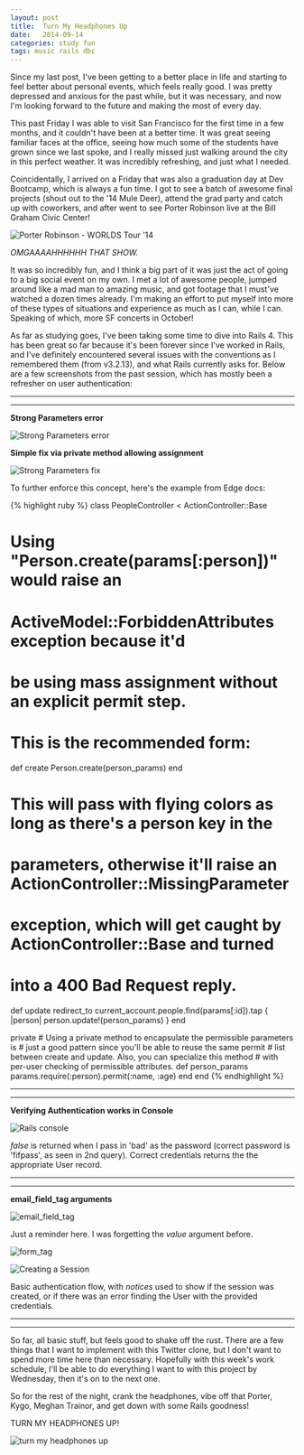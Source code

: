 ```yaml
---
layout: post
title:  Turn My Headphones Up
date:   2014-09-14
categories: study fun
tags: music rails dbc
---
```


Since my last post, I've been getting to a better place in life and starting to feel better about personal events, which feels really good. I was pretty depressed and anxious for the past while, but it was necessary, and now I'm looking forward to the future and making the most of every day.

This past Friday I was able to visit San Francisco for the first time in a few months, and it couldn't have been at a better time. It was great seeing familiar faces at the office, seeing how much some of the students have grown since we last spoke, and I really missed just walking around the city in this perfect weather. It was incredibly refreshing, and just what I needed.

Coincidentally, I arrived on a Friday that was also a graduation day at Dev Bootcamp, which is always a fun time. I got to see a batch of awesome final projects (shout out to the '14 Mule Deer), attend the grad party and catch up with coworkers, and after went to see Porter Robinson live at the Bill Graham Civic Center!

![Porter Robinson - WORLDS Tour '14][porter rob]

*OMGAAAAHHHHHH THAT SHOW.*

It was so incredibly fun, and I think a big part of it was just the act of going to a big social event on my own. I met a lot of awesome people, jumped around like a mad man to amazing music, and got footage that I must've watched a dozen times already. I'm making an effort to put myself into more of these types of situations and experience as much as I can, while I can. Speaking of which, more SF concerts in October!

As far as studying goes, I've been taking some time to dive into Rails 4. This has been great so far because it's been forever since I've worked in Rails, and I've definitely encountered several issues with the conventions as I remembered them (from v3.2.13), and what Rails currently asks for. Below are a few screenshots from the past session, which has mostly been a refresher on user authentication:

- - -
- - -

**Strong Parameters error**

![Strong Parameters error][strong params error]

**Simple fix via private method allowing assignment**

![Strong Parameters fix][strong params fix]

To further enforce this concept, here's the example from Edge docs:

{% highlight ruby %}
class PeopleController < ActionController::Base
  # Using "Person.create(params[:person])" would raise an
  # ActiveModel::ForbiddenAttributes exception because it'd
  # be using mass assignment without an explicit permit step.
  # This is the recommended form:
  def create
    Person.create(person_params)
  end

  # This will pass with flying colors as long as there's a person key in the
  # parameters, otherwise it'll raise an ActionController::MissingParameter
  # exception, which will get caught by ActionController::Base and turned
  # into a 400 Bad Request reply.
  def update
    redirect_to current_account.people.find(params[:id]).tap { |person|
      person.update!(person_params)
    }
  end

  private
    # Using a private method to encapsulate the permissible parameters is
    # just a good pattern since you'll be able to reuse the same permit
    # list between create and update. Also, you can specialize this method
    # with per-user checking of permissible attributes.
    def person_params
      params.require(:person).permit(:name, :age)
    end
end
{% endhighlight %}

- - -
- - -

**Verifying Authentication works in Console**

![Rails console][rails c]

*false* is returned when I pass in 'bad' as the password (correct password is 'fifpass', as seen in 2nd query). Correct credentials returns the the appropriate User record.

- - -
- - -

**email_field_tag arguments**

![email_field_tag][email_field_tag]

Just a reminder here. I was forgetting the *value* argument before.

![form_tag][form_tag]

![Creating a Session][session create]

Basic authentication flow, with *notices* used to show if the session was created, or if there was an error finding the User with the provided credentials.

- - -
- - -

So far, all basic stuff, but feels good to shake off the rust. There are a few things that I want to implement with this Twitter clone, but I don't want to spend more time here than necessary. Hopefully with this week's work schedule, I'll be able to do everything I want to with this project by Wednesday, then it's on to the next one.

So for the rest of the night, crank the headphones, vibe off that Porter, Kygo, Meghan Trainor, and get down with some Rails goodness!

TURN MY HEADPHONES UP!

![turn my headphones up][headphones]

[porter rob]:						http://bit.ly/1qPcGbc
[strong params error]:	http://i.imgur.com/8eY6NiO.png
[strong params fix]:		http://i.imgur.com/dI6uMNs.png 
[rails c]:							http://i.imgur.com/Ljr8AoH.png
[email_field_tag]:			http://i.imgur.com/hjMz7Eg.png
[form_tag]:							http://i.imgur.com/F4T7p6w.png
[session create]:				http://i.imgur.com/Q6wZ5Fz.png
[headphones]:						http://25.media.tumblr.com/tumblr_m0ne28vdhK1qifeu2o1_500.gif